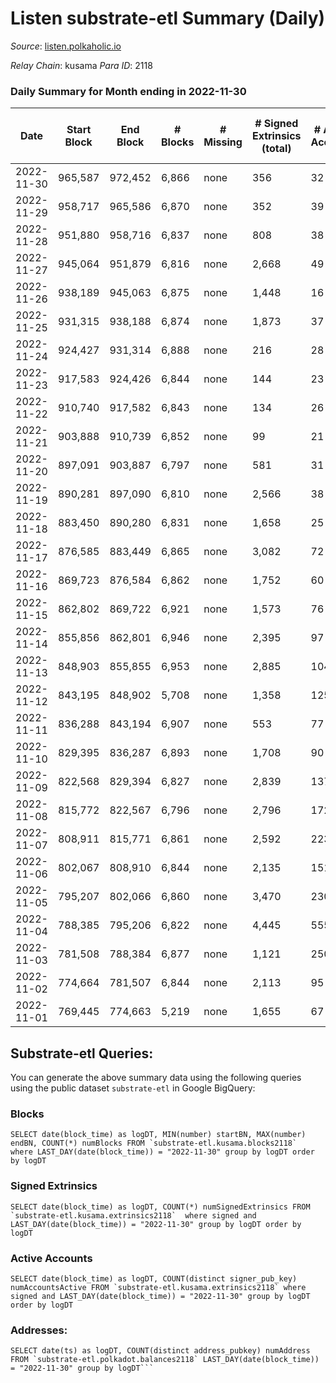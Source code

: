 # Listen substrate-etl Summary (Daily)

_Source_: [listen.polkaholic.io](https://listen.polkaholic.io)

*Relay Chain*: kusama
*Para ID*: 2118



### Daily Summary for Month ending in 2022-11-30


| Date | Start Block | End Block | # Blocks | # Missing | # Signed Extrinsics (total) | # Active Accounts | # Addresses with Balances | # Events | # Transfers | # XCM Transfers In | # XCM Transfers Out |
| ---- | ----------- | --------- | -------- | --------- | --------------------------- | ----------------- | ------------------------- | -------- | ----------- | ------------------ | ------------------- |
| 2022-11-30 | 965,587 | 972,452 | 6,866 | none  | 356 | 32 | 2,005 | 15,532 | 308  |   |   |
| 2022-11-29 | 958,717 | 965,586 | 6,870 | none  | 352 | 39 | 1,994 | 15,573 | 256  |   |   |
| 2022-11-28 | 951,880 | 958,716 | 6,837 | none  | 808 | 38 | 1,976 | 16,723 | 170  |   |   |
| 2022-11-27 | 945,064 | 951,879 | 6,816 | none  | 2,668 | 49 | 1,971 | 22,444 | 232  |   |   |
| 2022-11-26 | 938,189 | 945,063 | 6,875 | none  | 1,448 | 16 |  | 18,299 | 78  |   |   |
| 2022-11-25 | 931,315 | 938,188 | 6,874 | none  | 1,873 | 37 | 1,948 | 20,132 | 196  |   |   |
| 2022-11-24 | 924,427 | 931,314 | 6,888 | none  | 216 | 28 | 1,948 | 14,917 | 130  |   |   |
| 2022-11-23 | 917,583 | 924,426 | 6,844 | none  | 144 | 23 |  | 14,478 | 80  |   |   |
| 2022-11-22 | 910,740 | 917,582 | 6,843 | none  | 134 | 26 |  | 14,430 | 88  |   |   |
| 2022-11-21 | 903,888 | 910,739 | 6,852 | none  | 99 | 21 |  | 14,288 | 10  |   |   |
| 2022-11-20 | 897,091 | 903,887 | 6,797 | none  | 581 | 31 |  | 15,842 | 5  |   |   |
| 2022-11-19 | 890,281 | 897,090 | 6,810 | none  | 2,566 | 38 |  | 21,784 | 8  |   |   |
| 2022-11-18 | 883,450 | 890,280 | 6,831 | none  | 1,658 | 25 | 1,938 | 18,873 | 3  |   |   |
| 2022-11-17 | 876,585 | 883,449 | 6,865 | none  | 3,082 | 72 |  | 23,748 | 123  |   |   |
| 2022-11-16 | 869,723 | 876,584 | 6,862 | none  | 1,752 | 60 | 1,927 | 19,715 | 38  |   |   |
| 2022-11-15 | 862,802 | 869,722 | 6,921 | none  | 1,573 | 76 | 1,921 | 20,191 | 115  |   |   |
| 2022-11-14 | 855,856 | 862,801 | 6,946 | none  | 2,395 | 97 |  | 22,692 | 280  |   |   |
| 2022-11-13 | 848,903 | 855,855 | 6,953 | none  | 2,885 | 104 |  | 24,528 | 354  |   |   |
| 2022-11-12 | 843,195 | 848,902 | 5,708 | none  | 1,358 | 125 |  | 17,022 | 242  |   |   |
| 2022-11-11 | 836,288 | 843,194 | 6,907 | none  | 553 | 77 |  | 16,959 | 296  |   |   |
| 2022-11-10 | 829,395 | 836,287 | 6,893 | none  | 1,708 | 90 |  | 21,000 | 365  |   |   |
| 2022-11-09 | 822,568 | 829,394 | 6,827 | none  | 2,839 | 137 |  | 25,066 | 405  |   |   |
| 2022-11-08 | 815,772 | 822,567 | 6,796 | none  | 2,796 | 172 |  | 24,238 | 475  |   |   |
| 2022-11-07 | 808,911 | 815,771 | 6,861 | none  | 2,592 | 223 |  | 22,430 | 589  |   |   |
| 2022-11-06 | 802,067 | 808,910 | 6,844 | none  | 2,135 | 151 |  | 20,296 | 586  |   |   |
| 2022-11-05 | 795,207 | 802,066 | 6,860 | none  | 3,470 | 230 | 1,470 | 22,694 | 438  |   |   |
| 2022-11-04 | 788,385 | 795,206 | 6,822 | none  | 4,445 | 555 |  | 28,249 | 581  |   |   |
| 2022-11-03 | 781,508 | 788,384 | 6,877 | none  | 1,121 | 250 | 831 | 19,621 | 175  |   |   |
| 2022-11-02 | 774,664 | 781,507 | 6,844 | none  | 2,113 | 95 | 375 | 18,691 | 104  |   |   |
| 2022-11-01 | 769,445 | 774,663 | 5,219 | none  | 1,655 | 67 | 313 | 14,777 | 68  |   |   |

## Substrate-etl Queries:
You can generate the above summary data using the following queries using the public dataset `substrate-etl` in Google BigQuery:


### Blocks
```
SELECT date(block_time) as logDT, MIN(number) startBN, MAX(number) endBN, COUNT(*) numBlocks FROM `substrate-etl.kusama.blocks2118`  where LAST_DAY(date(block_time)) = "2022-11-30" group by logDT order by logDT
```


### Signed Extrinsics
```
SELECT date(block_time) as logDT, COUNT(*) numSignedExtrinsics FROM `substrate-etl.kusama.extrinsics2118`  where signed and LAST_DAY(date(block_time)) = "2022-11-30" group by logDT order by logDT
```


### Active Accounts
```
SELECT date(block_time) as logDT, COUNT(distinct signer_pub_key) numAccountsActive FROM `substrate-etl.kusama.extrinsics2118` where signed and LAST_DAY(date(block_time)) = "2022-11-30" group by logDT order by logDT
```


### Addresses:
```
SELECT date(ts) as logDT, COUNT(distinct address_pubkey) numAddress FROM `substrate-etl.polkadot.balances2118` LAST_DAY(date(block_time)) = "2022-11-30" group by logDT```

